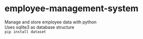 # employee-management-system

Manage and store employee data with python  <br>
Uses sqlite3 as database structure  <br>
<code>pip install dataset</code>
